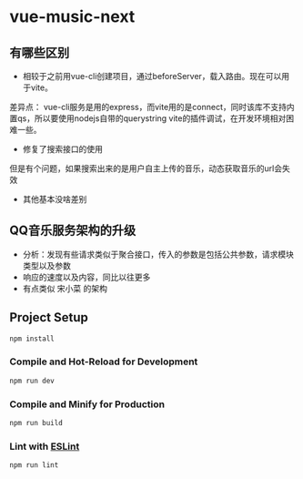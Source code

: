 # vue-music-next

## 有哪些区别

- 相较于之前用vue-cli创建项目，通过beforeServer，载入路由。现在可以用于vite。

差异点：
vue-cli服务是用的express，而vite用的是connect，同时该库不支持内置qs，所以要使用nodejs自带的querystring
vite的插件调试，在开发环境相对困难一些。

- 修复了搜索接口的使用

但是有个问题，如果搜索出来的是用户自主上传的音乐，动态获取音乐的url会失效

- 其他基本没啥差别

## QQ音乐服务架构的升级

- 分析：发现有些请求类似于聚合接口，传入的参数是包括公共参数，请求模块类型以及参数
- 响应的速度以及内容，同比以往更多
- 有点类似 宋小菜 的架构

## Project Setup

```sh
npm install
```

### Compile and Hot-Reload for Development

```sh
npm run dev
```

### Compile and Minify for Production

```sh
npm run build
```

### Lint with [ESLint](https://eslint.org/)

```sh
npm run lint
```
